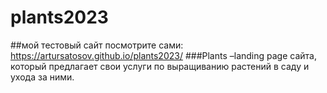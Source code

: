 # plants2023
##мой тестовый сайт посмотрите сами: https://artursatosov.github.io/plants2023/
###Plants –landing page сайта,
который предлагает свои услуги
по выращиванию растений в саду и ухода за ними.
